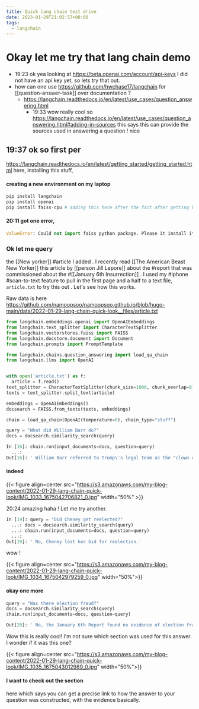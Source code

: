 ```yaml
---
title: Quick lang chain test drive
date: 2023-01-29T21:02:57+00:00
tags:
  - langchain
---
```



# Okay let me try that lang chain demo
- 19:23 ok yea looking at https://beta.openai.com/account/api-keys I did not have an api key yet, so lets try that out.
- how can one use https://github.com/hwchase17/langchain  for [[question-answer-task]] over documentation ?
    - https://langchain.readthedocs.io/en/latest/use_cases/question_answering.html
        - 19:33 wow really cool so https://langchain.readthedocs.io/en/latest/use_cases/question_answering.html#adding-in-sources this says this can provide the sources used in answering a question ! nice

## 19:37 ok so first per 
https://langchain.readthedocs.io/en/latest/getting_started/getting_started.html here, installing this stuff,

#### creating a new environment on my laptop


```python
pip install langchain
pip install openai
pip install faiss-cpu # adding this here after the fact after getting below error 
```

#### 20:11 got one error, 

```python
ValueError: Could not import faiss python package. Please it install it with `pip install faiss` or `pip install faiss-cpu` (depending on Python version).

```

### Ok let me query
the [[New yorker]] #article I added . I recently read [[The American Beast New Yorker]] this article by [[person Jill Lepore]] about the #report that was commissioned about the #[[January 6th Insurrection]] . I used my #iphone #scan-to-text feature to pull in the first page and a half to a text file, `article.txt` to try this out . Let's see how this works.
  

Raw data is here 
https://github.com/namoopsoo/namoopsoo.github.io/blob/hugo-main/data/2022-01-29-lang-chain-quick-look__files/article.txt


```python
from langchain.embeddings.openai import OpenAIEmbeddings
from langchain.text_splitter import CharacterTextSplitter
from langchain.vectorstores.faiss import FAISS
from langchain.docstore.document import Document
from langchain.prompts import PromptTemplate

from langchain.chains.question_answering import load_qa_chain
from langchain.llms import OpenAI


with open('article.txt') as f:
  article = f.read()
text_splitter = CharacterTextSplitter(chunk_size=1000, chunk_overlap=0)
texts = text_splitter.split_text(article)

embeddings = OpenAIEmbeddings()
docsearch = FAISS.from_texts(texts, embeddings)

chain = load_qa_chain(OpenAI(temperature=0), chain_type="stuff")

query = "What did William Barr do?"
docs = docsearch.similarity_search(query)
```

```python
In [16]: chain.run(input_documents=docs, question=query)
  ...: 
Out[16]: ' William Barr referred to Trump\'s legal team as the "clown car."'
```

#### indeed



{{< figure align=center src="https://s3.amazonaws.com/my-blog-content/2022-01-29-lang-chain-quick-look/IMG_1033_1675042706821_0.jpg" width="50%" >}}


20:24 amazing haha ! Let me try another. 

```python
In [19]: query = "Did Cheney get reelected?"
  ...: docs = docsearch.similarity_search(query)
  ...: chain.run(input_documents=docs, question=query)
  ...: 
Out[19]: ' No, Cheney lost her bid for reelection.'
```

wow !

{{< figure align=center src="https://s3.amazonaws.com/my-blog-content/2022-01-29-lang-chain-quick-look/IMG_1034_1675042979259_0.jpg" width="50%">}}

#### okay one more 

```python
query = "Was there election fraud?"
docs = docsearch.similarity_search(query)
chain.run(input_documents=docs, question=query)

Out[20]: ' No, the January 6th Report found no evidence of election fraud.'

```

Wow this is really cool! I'm not sure which section was used for this answer. I wonder if it was this one? 

{{< figure align=center src="https://s3.amazonaws.com/my-blog-content/2022-01-29-lang-chain-quick-look/IMG_1035_1675043012989_0.jpg" width="50%">}}

#### I want to check out the section
here which says you can get a precise link to how the answer to your question was constructed, with the evidence basically.



